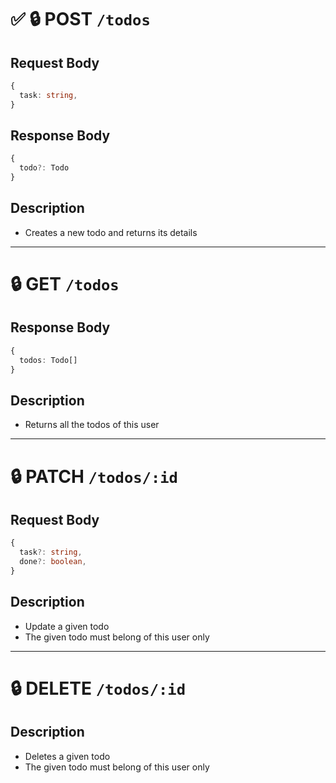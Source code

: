 # ✅ 🔒 POST `/todos`

## Request Body

```ts
{
  task: string,
}
```

## Response Body

```ts
{
  todo?: Todo
}
```

## Description

- Creates a new todo and returns its details

---

# 🔒 GET `/todos`

## Response Body

```ts
{
  todos: Todo[]
}
```

## Description

- Returns all the todos of this user

---

# 🔒 PATCH `/todos/:id`

## Request Body

```ts
{
  task?: string,
  done?: boolean,
}
```

## Description

- Update a given todo
- The given todo must belong of this user only

---

# 🔒 DELETE `/todos/:id`

## Description

- Deletes a given todo
- The given todo must belong of this user only